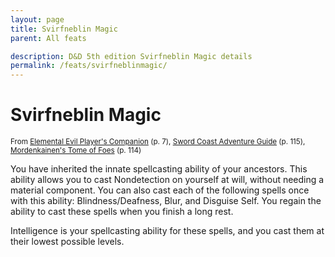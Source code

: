 ```yaml
---
layout: page
title: Svirfneblin Magic
parent: All feats

description: D&D 5th edition Svirfneblin Magic details
permalink: /feats/svirfneblinmagic/
---
```


# Svirfneblin Magic

<small>From <a target="_blank" href="https://dnd.wizards.com/products/tabletop-games/rpg-products/player%E2%80%99s-companion">Elemental Evil Player's Companion</a> (p. 7), <a target="_blank" href="https://dnd.wizards.com/products/tabletop-games/rpg-products/sc-adventurers-guide">Sword Coast Adventure Guide</a> (p. 115), <a target="_blank" href="https://dnd.wizards.com/products/tabletop-games/rpg-products/mordenkainens-tome-foes">Mordenkainen's Tome of Foes</a> (p. 114)</small>


You have inherited the innate spellcasting ability of your ancestors. This ability allows you to cast Nondetection on yourself at will, without needing a material component. You can also cast each of the following spells once with this ability: Blindness/Deafness, Blur, and Disguise Self. You regain the ability to cast these spells when you finish a long rest.

Intelligence is your spellcasting ability for these spells, and you cast them at their lowest possible levels.